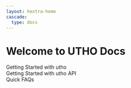 ```yaml
---
layout: hextra-home
cascade:
  type: docs
---
```

<div class="hx-w-full hx-bg-primary-700/5 hx-p-6 hx-rounded-md hx-text-current">
  <h1 class="hx-font-extrabold hx-text-4xl">Welcome to UTHO Docs</h1>
  <div class="hx-flex hx-mt-8">
    <div class="hx-bg-primary-600 hx-text-white hx-font-bold hx-p-2 hx-px-4 hx-mr-2 hx-rounded hx-text-current">
      Getting Started with utho
    </div>
    <div class="hx-bg-primary-600 hx-text-white hx-font-bold hx-p-2 hx-px-4 hx-mr-2 hx-rounded">
      Getting Started with utho API
    </div>
    <div class="hx-bg-primary-600 hx-text-white hx-font-bold hx-p-2 hx-px-4 hx-mr-2 hx-rounded">
      Quick FAQs
    </div>
  </div>
</div>